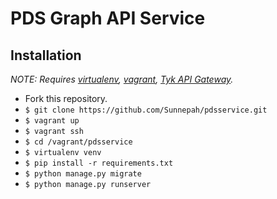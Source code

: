 # PDS Graph API Service
## Installation

*NOTE: Requires [virtualenv](http://virtualenv.readthedocs.org/en/latest/), [vagrant](https://www.vagrantup.com/docs/installation/index.html),
[Tyk API Gateway](https://tyk.io/docs/tyk-api-gateway-v-2-0/installation-options-setup/vagrant/).*

* Fork this repository.
* `$ git clone https://github.com/Sunnepah/pdsservice.git`
* `$ vagrant up`
* `$ vagrant ssh`
* `$ cd /vagrant/pdsservice`
* `$ virtualenv venv`
* `$ pip install -r requirements.txt`
* `$ python manage.py migrate`
* `$ python manage.py runserver`
